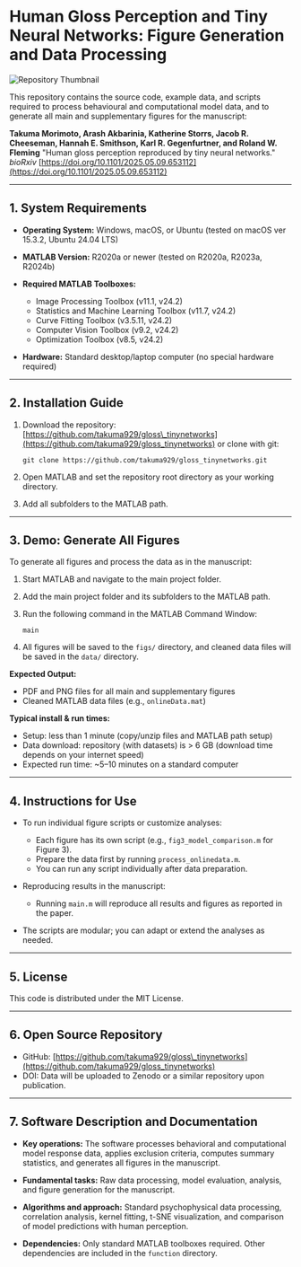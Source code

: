 # Human Gloss Perception and Tiny Neural Networks: Figure Generation and Data Processing

![Repository Thumbnail](thumbnail.png)

This repository contains the source code, example data, and scripts required to process behavioural and computational model data, and to generate all main and supplementary figures for the manuscript:

**Takuma Morimoto, Arash Akbarinia, Katherine Storrs, Jacob R. Cheeseman, Hannah E. Smithson, Karl R. Gegenfurtner, and Roland W. Fleming**
"Human gloss perception reproduced by tiny neural networks."
*bioRxiv*
[https://doi.org/10.1101/2025.05.09.653112](https://doi.org/10.1101/2025.05.09.653112)

---

## 1. System Requirements

* **Operating System:**
  Windows, macOS, or Ubuntu (tested on macOS ver 15.3.2, Ubuntu 24.04 LTS)

* **MATLAB Version:**
  R2020a or newer (tested on R2020a, R2023a, R2024b)

* **Required MATLAB Toolboxes:**

  * Image Processing Toolbox (v11.1, v24.2)
  * Statistics and Machine Learning Toolbox (v11.7, v24.2)
  * Curve Fitting Toolbox (v3.5.11, v24.2)
  * Computer Vision Toolbox (v9.2, v24.2)
  * Optimization Toolbox (v8.5, v24.2)

* **Hardware:**
  Standard desktop/laptop computer (no special hardware required)

---

## 2. Installation Guide

1. Download the repository:
   [https://github.com/takuma929/gloss\_tinynetworks](https://github.com/takuma929/gloss_tinynetworks)
   or clone with git:

   ```
   git clone https://github.com/takuma929/gloss_tinynetworks.git
   ```

2. Open MATLAB and set the repository root directory as your working directory.

3. Add all subfolders to the MATLAB path.

---

## 3. Demo: Generate All Figures

To generate all figures and process the data as in the manuscript:

1. Start MATLAB and navigate to the main project folder.

2. Add the main project folder and its subfolders to the MATLAB path.

3. Run the following command in the MATLAB Command Window:

   ```
   main
   ```

4. All figures will be saved to the `figs/` directory, and cleaned data files will be saved in the `data/` directory.

**Expected Output:**

* PDF and PNG files for all main and supplementary figures
* Cleaned MATLAB data files (e.g., `onlineData.mat`)

**Typical install & run times:**

* Setup: less than 1 minute (copy/unzip files and MATLAB path setup)
* Data download: repository (with datasets) is > 6 GB (download time depends on your internet speed)
* Expected run time: \~5–10 minutes on a standard computer

---

## 4. Instructions for Use

* To run individual figure scripts or customize analyses:

  * Each figure has its own script (e.g., `fig3_model_comparison.m` for Figure 3).
  * Prepare the data first by running `process_onlinedata.m`.
  * You can run any script individually after data preparation.

* Reproducing results in the manuscript:

  * Running `main.m` will reproduce all results and figures as reported in the paper.

* The scripts are modular; you can adapt or extend the analyses as needed.

---

## 5. License

This code is distributed under the MIT License.

---

## 6. Open Source Repository

* GitHub: [https://github.com/takuma929/gloss\_tinynetworks](https://github.com/takuma929/gloss_tinynetworks)
* DOI: Data will be uploaded to Zenodo or a similar repository upon publication.

---

## 7. Software Description and Documentation

* **Key operations:**
  The software processes behavioral and computational model response data, applies exclusion criteria, computes summary statistics, and generates all figures in the manuscript.

* **Fundamental tasks:**
  Raw data processing, model evaluation, analysis, and figure generation for the manuscript.

* **Algorithms and approach:**
  Standard psychophysical data processing, correlation analysis, kernel fitting, t-SNE visualization, and comparison of model predictions with human perception.

* **Dependencies:**
  Only standard MATLAB toolboxes required. Other dependencies are included in the `function` directory.
